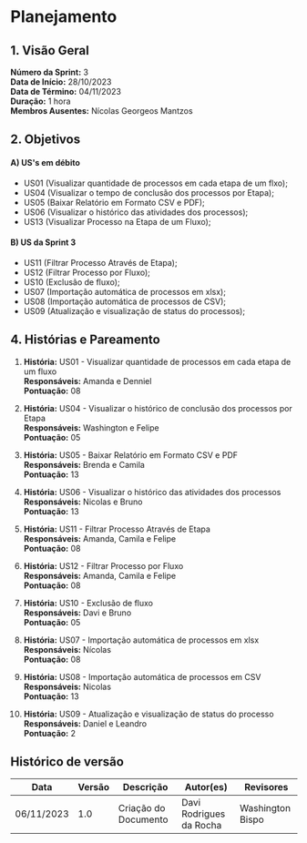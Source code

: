 # Planejamento

## 1. Visão Geral

**Número da Sprint:** 3 <br/>
**Data de Início:** 28/10/2023 <br/>
**Data de Término:** 04/11/2023 <br/>
**Duração:** 1 hora <br/>
**Membros Ausentes:** Nícolas Georgeos Mantzos<br/>

## 2. Objetivos

  #### A) US's em débito
  * US01 (Visualizar quantidade de processos em cada etapa de um flxo);
  * US04 (Visualizar o tempo de conclusão dos processos por Etapa);
  * US05 (Baixar Relatório em Formato CSV e PDF);
  * US06 (Visualizar o histórico das atividades dos processos);
  * US13 (Visualizar Processo na Etapa de um Fluxo);

  #### B) US da Sprint 3
  * US11 (Filtrar Processo Através de Etapa);
  * US12 (Filtrar Processo por Fluxo);
  * US10 (Exclusão de fluxo);
  * US07 (Importação automática de processos em xlsx);
  * US08 (Importação automática de processos de CSV);
  * US09 (Atualização e visualização de status do processos);

## 4. Histórias e Pareamento


1. **História:** US01 - Visualizar quantidade de processos em cada etapa de um fluxo <br/>
**Responsáveis:** Amanda e Denniel <br/>
**Pontuação:** 08 <br/>

2. **História:**  US04 - Visualizar o histórico de conclusão dos processos por Etapa <br/>
**Responsáveis:** Washington e Felipe <br/>
**Pontuação:**  05 <br/>

3. **História:** US05 - Baixar Relatório em Formato CSV e PDF <br/>
**Responsáveis:** Brenda e Camila <br/>
**Pontuação:** 13 <br/>

4. **História:** US06 - Visualizar o histórico das atividades dos processos <br/>
**Responsáveis:** Nicolas e Bruno <br/>
**Pontuação:**  13 <br/>

5. **História:** US11 - Filtrar Processo Através de Etapa <br/>
**Responsáveis:** Amanda, Camila e Felipe <br/>
**Pontuação:**  08 <br/>

6. **História:** US12 - Filtrar Processo por Fluxo <br/>
**Responsáveis:** Amanda, Camila e Felipe <br/>
**Pontuação:** 08 <br/>

7. **História:** US10 - Exclusão de fluxo <br/>
**Responsáveis:** Davi e Bruno <br/>
**Pontuação:** 05 <br/>
 
8. **História:** US07 - Importação automática de processos em xlsx <br/>
**Responsáveis:** Nícolas <br/>
**Pontuação:** 08 <br/>

9. **História:** US08 - Importação automática de processos em CSV <br/>
**Responsáveis:** Nicolas <br/>
**Pontuação:**  13 <br/>

10. **História:** US09 - Atualização e visualização de status do processo <br/>
**Responsáveis:** Daniel e Leandro <br/>
**Pontuação:** 2 <br/>

## Histórico de versão
| Data | Versão | Descrição | Autor(es) | Revisores |
| ---- | ---- | ---- | ---- | ---- |
| 06/11/2023 | 1.0 | Criação do Documento | Davi Rodrigues da Rocha | Washington Bispo |